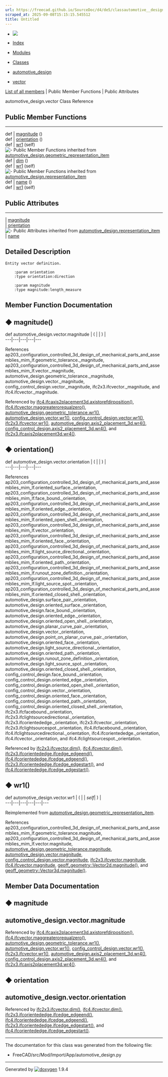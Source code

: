 ```yaml
---
url: https://freecad.github.io/SourceDoc/d4/de5/classautomotive__design_1_1vector.html
scraped_at: 2025-09-08T15:15:15.545512
title: Untitled
---
```


  * [ ![](https://www.freecad.org/svg/logo-freecad.svg) ](https://freecadweb.org "FreeCAD")
  * [Index](../../index.html "Index")
  * [Modules](../../modules.html "Modules list")
  * [Classes](../../annotated.html "Annotated list")

  * [automotive_design](../../d4/ddf/namespaceautomotive__design.html)
  * [vector](../../d4/de5/classautomotive__design_1_1vector.html)

[List of all members](../../dd/d1b/classautomotive__design_1_1vector-members.html) | Public Member Functions | Public Attributes

automotive_design.vector Class Reference

##  Public Member Functions  
  
---  
def | [magnitude](../../d4/de5/classautomotive__design_1_1vector.html#a2e1df9550ab5551fcfa44948fef63e1f) ()  
def | [orientation](../../d4/de5/classautomotive__design_1_1vector.html#a76ae461186bb39d06adbbe8b795ff273) ()  
def | [wr1](../../d4/de5/classautomotive__design_1_1vector.html#a2cb1e85a75d76e3ffed04d177f73b547) (self)  
![-](../../closed.png) Public Member Functions inherited from
[automotive_design.geometric_representation_item](../../de/d5e/classautomotive__design_1_1geometric__representation__item.html)  
def | [dim](../../de/d5e/classautomotive__design_1_1geometric__representation__item.html#aef245618450610e88788dcaea46ad742) ()  
def | [wr1](../../de/d5e/classautomotive__design_1_1geometric__representation__item.html#a9677d2be5fc5c7c8ccb6819380198bbc) (self)  
![-](../../closed.png) Public Member Functions inherited from
[automotive_design.representation_item](../../d3/d20/classautomotive__design_1_1representation__item.html)  
def | [name](../../d3/d20/classautomotive__design_1_1representation__item.html#a33b5812d92aa0d107b4fd4274c17b9d9) ()  
def | [wr1](../../d3/d20/classautomotive__design_1_1representation__item.html#af350c19fc5e5763d4991494a99d979ed) (self)  
  
##  Public Attributes  
  
---  
|
[magnitude](../../d4/de5/classautomotive__design_1_1vector.html#a61cf6387b2b66578647daf650c615788)  
|
[orientation](../../d4/de5/classautomotive__design_1_1vector.html#af5c0217f6079aa2597a44ab968edbc15)  
![-](../../closed.png) Public Attributes inherited from
[automotive_design.representation_item](../../d3/d20/classautomotive__design_1_1representation__item.html)  
|
[name](../../d3/d20/classautomotive__design_1_1representation__item.html#a3d48fe912053adaf5f187b606fa81c87)  
  
## Detailed Description

    
    
    Entity vector definition.
    
        :param orientation
        :type orientation:direction
    
        :param magnitude
        :type magnitude:length_measure

## Member Function Documentation

## ◆ magnitude()

def automotive_design.vector.magnitude  | ( | | ) |   
---|---|---|---|---  
  
References
ap203_configuration_controlled_3d_design_of_mechanical_parts_and_assemblies_mim_lf.geometric_tolerance._magnitude,
ap203_configuration_controlled_3d_design_of_mechanical_parts_and_assemblies_mim_lf.vector._magnitude,
automotive_design.geometric_tolerance._magnitude,
automotive_design.vector._magnitude, config_control_design.vector._magnitude,
ifc2x3.ifcvector._magnitude, and ifc4.ifcvector._magnitude.

Referenced by
[ifc4.ifcaxis2placement3d.axistorefdirposition()](../../d1/db1/classifc4_1_1ifcaxis2placement3d.html#a1ba847e352152530b214a783a8171193),
[ifc4.ifcvector.maggreaterorequalzero()](../../d0/d94/classifc4_1_1ifcvector.html#ab4962c7e746a132927dc6913315ffaab),
[automotive_design.geometric_tolerance.wr1()](../../d9/d7e/classautomotive__design_1_1geometric__tolerance.html#a2fce32370e842edeb4692d15bba8963e),
[automotive_design.vector.wr1()](../../d4/de5/classautomotive__design_1_1vector.html#a2cb1e85a75d76e3ffed04d177f73b547),
[config_control_design.vector.wr1()](../../dc/d96/classconfig__control__design_1_1vector.html#a3afca0b28ec6498757c78eeca7c67b63),
[ifc2x3.ifcvector.wr1()](../../d3/d7f/classifc2x3_1_1ifcvector.html#aadca39e08b21c072fdfe6fe035461bff),
[automotive_design.axis2_placement_3d.wr4()](../../d8/d42/classautomotive__design_1_1axis2__placement__3d.html#a958dfcfe4ab4e5a077320cb4e34bbb4d),
[config_control_design.axis2_placement_3d.wr4()](../../dd/d2a/classconfig__control__design_1_1axis2__placement__3d.html#a8bec18bae8e6717f6914141ff0f73deb),
and
[ifc2x3.ifcaxis2placement3d.wr4()](../../d8/dbf/classifc2x3_1_1ifcaxis2placement3d.html#af6680b5dd24bd5ec433f4dd35da87a91).

## ◆ orientation()

def automotive_design.vector.orientation  | ( | | ) |   
---|---|---|---|---  
  
References
ap203_configuration_controlled_3d_design_of_mechanical_parts_and_assemblies_mim_lf.oriented_surface._orientation,
ap203_configuration_controlled_3d_design_of_mechanical_parts_and_assemblies_mim_lf.face_bound._orientation,
ap203_configuration_controlled_3d_design_of_mechanical_parts_and_assemblies_mim_lf.oriented_edge._orientation,
ap203_configuration_controlled_3d_design_of_mechanical_parts_and_assemblies_mim_lf.oriented_open_shell._orientation,
ap203_configuration_controlled_3d_design_of_mechanical_parts_and_assemblies_mim_lf.vector._orientation,
ap203_configuration_controlled_3d_design_of_mechanical_parts_and_assemblies_mim_lf.oriented_face._orientation,
ap203_configuration_controlled_3d_design_of_mechanical_parts_and_assemblies_mim_lf.light_source_directional._orientation,
ap203_configuration_controlled_3d_design_of_mechanical_parts_and_assemblies_mim_lf.oriented_path._orientation,
ap203_configuration_controlled_3d_design_of_mechanical_parts_and_assemblies_mim_lf.runout_zone_definition._orientation,
ap203_configuration_controlled_3d_design_of_mechanical_parts_and_assemblies_mim_lf.light_source_spot._orientation,
ap203_configuration_controlled_3d_design_of_mechanical_parts_and_assemblies_mim_lf.oriented_closed_shell._orientation,
automotive_design.surface_pair._orientation,
automotive_design.oriented_surface._orientation,
automotive_design.face_bound._orientation,
automotive_design.oriented_edge._orientation,
automotive_design.oriented_open_shell._orientation,
automotive_design.planar_curve_pair._orientation,
automotive_design.vector._orientation,
automotive_design.point_on_planar_curve_pair._orientation,
automotive_design.oriented_face._orientation,
automotive_design.light_source_directional._orientation,
automotive_design.oriented_path._orientation,
automotive_design.runout_zone_definition._orientation,
automotive_design.light_source_spot._orientation,
automotive_design.oriented_closed_shell._orientation,
config_control_design.face_bound._orientation,
config_control_design.oriented_edge._orientation,
config_control_design.oriented_open_shell._orientation,
config_control_design.vector._orientation,
config_control_design.oriented_face._orientation,
config_control_design.oriented_path._orientation,
config_control_design.oriented_closed_shell._orientation,
ifc2x3.ifcfacebound._orientation,
ifc2x3.ifclightsourcedirectional._orientation,
ifc2x3.ifcorientededge._orientation, ifc2x3.ifcvector._orientation,
ifc2x3.ifclightsourcespot._orientation, ifc4.ifcfacebound._orientation,
ifc4.ifclightsourcedirectional._orientation,
ifc4.ifcorientededge._orientation, ifc4.ifcvector._orientation, and
ifc4.ifclightsourcespot._orientation.

Referenced by
[ifc2x3.ifcvector.dim()](../../d3/d7f/classifc2x3_1_1ifcvector.html#acba206090ebaf1068c18b522050ab356),
[ifc4.ifcvector.dim()](../../d0/d94/classifc4_1_1ifcvector.html#a472491a5b13134e67210054e2ac45890),
[ifc2x3.ifcorientededge.ifcedge_edgeend()](../../de/d2d/classifc2x3_1_1ifcorientededge.html#a48ae1b77c8027eb94457c5b2f5ce9d57),
[ifc4.ifcorientededge.ifcedge_edgeend()](../../db/d8f/classifc4_1_1ifcorientededge.html#a7c669bd36e25635cb26bfb6d77c00868),
[ifc2x3.ifcorientededge.ifcedge_edgestart()](../../de/d2d/classifc2x3_1_1ifcorientededge.html#ad883a6cb358a09f6d01852c81a9fbb14),
and
[ifc4.ifcorientededge.ifcedge_edgestart()](../../db/d8f/classifc4_1_1ifcorientededge.html#af7e5ed22105ed5dc292ee815e78c50cd).

## ◆ wr1()

def automotive_design.vector.wr1  | ( |  | _self_| ) |   
---|---|---|---|---|---  
  
Reimplemented from
[automotive_design.geometric_representation_item](../../de/d5e/classautomotive__design_1_1geometric__representation__item.html#a9677d2be5fc5c7c8ccb6819380198bbc).

References
ap203_configuration_controlled_3d_design_of_mechanical_parts_and_assemblies_mim_lf.geometric_tolerance.magnitude,
ap203_configuration_controlled_3d_design_of_mechanical_parts_and_assemblies_mim_lf.vector.magnitude,
[automotive_design.geometric_tolerance.magnitude](../../d9/d7e/classautomotive__design_1_1geometric__tolerance.html#a87c87342f2c3ac1a069a3226c167ba27),
[automotive_design.vector.magnitude](../../d4/de5/classautomotive__design_1_1vector.html#a61cf6387b2b66578647daf650c615788),
[config_control_design.vector.magnitude](../../dc/d96/classconfig__control__design_1_1vector.html#ab59ccc1e3595befbb06507adde628f5c),
[ifc2x3.ifcvector.magnitude](../../d3/d7f/classifc2x3_1_1ifcvector.html#a03813aa97a694f2cf81c04000fb27404),
[ifc4.ifcvector.magnitude](../../d0/d94/classifc4_1_1ifcvector.html#a1b4e2585353e99743eeaf7e3b1370407),
[geoff_geometry::Vector2d.magnitude()](../../d2/d05/classgeoff__geometry_1_1Vector2d.html#afdd063cb0f49ced482f66374d68832dc),
and
[geoff_geometry::Vector3d.magnitude()](../../d1/d95/classgeoff__geometry_1_1Vector3d.html#a62b9732b6b8a1d50c7f3766f53c6a6e0).

## Member Data Documentation

## ◆ magnitude

automotive_design.vector.magnitude  
---  
  
Referenced by
[ifc4.ifcaxis2placement3d.axistorefdirposition()](../../d1/db1/classifc4_1_1ifcaxis2placement3d.html#a1ba847e352152530b214a783a8171193),
[ifc4.ifcvector.maggreaterorequalzero()](../../d0/d94/classifc4_1_1ifcvector.html#ab4962c7e746a132927dc6913315ffaab),
[automotive_design.geometric_tolerance.wr1()](../../d9/d7e/classautomotive__design_1_1geometric__tolerance.html#a2fce32370e842edeb4692d15bba8963e),
[automotive_design.vector.wr1()](../../d4/de5/classautomotive__design_1_1vector.html#a2cb1e85a75d76e3ffed04d177f73b547),
[config_control_design.vector.wr1()](../../dc/d96/classconfig__control__design_1_1vector.html#a3afca0b28ec6498757c78eeca7c67b63),
[ifc2x3.ifcvector.wr1()](../../d3/d7f/classifc2x3_1_1ifcvector.html#aadca39e08b21c072fdfe6fe035461bff),
[automotive_design.axis2_placement_3d.wr4()](../../d8/d42/classautomotive__design_1_1axis2__placement__3d.html#a958dfcfe4ab4e5a077320cb4e34bbb4d),
[config_control_design.axis2_placement_3d.wr4()](../../dd/d2a/classconfig__control__design_1_1axis2__placement__3d.html#a8bec18bae8e6717f6914141ff0f73deb),
and
[ifc2x3.ifcaxis2placement3d.wr4()](../../d8/dbf/classifc2x3_1_1ifcaxis2placement3d.html#af6680b5dd24bd5ec433f4dd35da87a91).

## ◆ orientation

automotive_design.vector.orientation  
---  
  
Referenced by
[ifc2x3.ifcvector.dim()](../../d3/d7f/classifc2x3_1_1ifcvector.html#acba206090ebaf1068c18b522050ab356),
[ifc4.ifcvector.dim()](../../d0/d94/classifc4_1_1ifcvector.html#a472491a5b13134e67210054e2ac45890),
[ifc2x3.ifcorientededge.ifcedge_edgeend()](../../de/d2d/classifc2x3_1_1ifcorientededge.html#a48ae1b77c8027eb94457c5b2f5ce9d57),
[ifc4.ifcorientededge.ifcedge_edgeend()](../../db/d8f/classifc4_1_1ifcorientededge.html#a7c669bd36e25635cb26bfb6d77c00868),
[ifc2x3.ifcorientededge.ifcedge_edgestart()](../../de/d2d/classifc2x3_1_1ifcorientededge.html#ad883a6cb358a09f6d01852c81a9fbb14),
and
[ifc4.ifcorientededge.ifcedge_edgestart()](../../db/d8f/classifc4_1_1ifcorientededge.html#af7e5ed22105ed5dc292ee815e78c50cd).

* * *

The documentation for this class was generated from the following file:

  * FreeCAD/src/Mod/Import/App/automotive_design.py

* * *

Generated by
[![doxygen](../../doxygen.svg)](https://www.doxygen.org/index.html) 1.9.4


